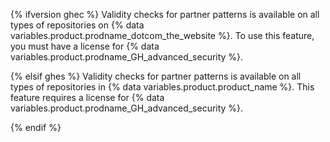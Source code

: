 {% ifversion ghec %}
Validity checks for partner patterns is available on all types of repositories on {% data variables.product.prodname_dotcom_the_website %}. To use this feature, you must have a license for {% data variables.product.prodname_GH_advanced_security %}.

{% elsif ghes %}
Validity checks for partner patterns is available on all types of repositories in {% data variables.product.product_name %}. This feature requires a license for {% data variables.product.prodname_GH_advanced_security %}.

{% endif %}
